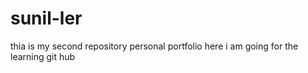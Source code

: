 # sunil-ler
thia is my second repository personal portfolio 
here i am going for the learning git hub

